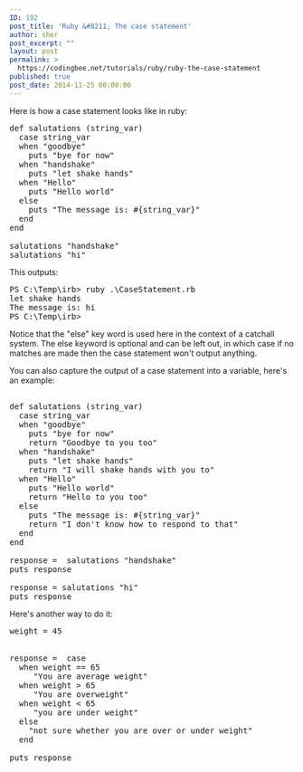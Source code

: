 ```yaml
---
ID: 192
post_title: 'Ruby &#8211; The case statement'
author: sher
post_excerpt: ""
layout: post
permalink: >
  https://codingbee.net/tutorials/ruby/ruby-the-case-statement
published: true
post_date: 2014-11-25 00:00:00
---
```

Here is how a case statement looks like in ruby:

<pre>
def salutations (string_var)
  case string_var
  when "goodbye"
    puts "bye for now"
  when "handshake"
    puts "let shake hands"
  when "Hello"
    puts "Hello world"
  else
    puts "The message is: #{string_var}"
  end  
end

salutations "handshake"
salutations "hi"
</pre>

This outputs:

<pre>
PS C:\Temp\irb> ruby .\CaseStatement.rb
let shake hands
The message is: hi
PS C:\Temp\irb>
</pre>

Notice that the "else" key word is used here in the context of a catchall system. The else keyword is optional and can be left out, in which case if no matches are made then the case statement won't output anything. 

You can also capture the output of a case statement into a variable, here's an example:


<pre>

def salutations (string_var)
  case string_var
  when "goodbye"
    puts "bye for now"
	return "Goodbye to you too"
  when "handshake"
    puts "let shake hands"
	return "I will shake hands with you to"
  when "Hello"
    puts "Hello world"
	return "Hello to you too"
  else
    puts "The message is: #{string_var}"
	return "I don't know how to respond to that"
  end  
end

response =  salutations "handshake"
puts response

response = salutations "hi"
puts response
</pre>

Here's another way to do it:

<pre>
weight = 45


response =  case
  when weight == 65
	 "You are average weight"
  when weight > 65
	 "You are overweight"
  when weight < 65
     "you are under weight"
  else
	"not sure whether you are over or under weight"
  end  

puts response
</pre>
